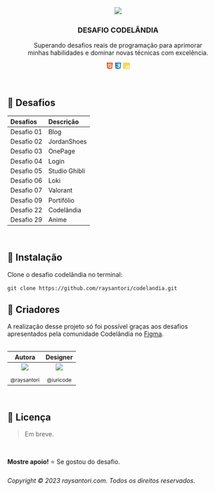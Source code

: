 <div align="center">
  <img width="125" src="https://raw.githubusercontent.com/iuricode/iuricode/6f53be9b4b6e6bb84b5276b8817c18a05adb78d5/ilus-code.svg">
  
  ### DESAFIO CODELÂNDIA
  
  <p>
    Superando desafios reais de programação para aprimorar <br> minhas habilidades e dominar novas técnicas com excelência. 
  </p>
  
   <!--##### Explore os documentos</a></p>
  
  <p> Demonstração | Relatar bug</p>-->
  
  <img width="3%" src="https://raw.githubusercontent.com/devicons/devicon/master/icons/html5/html5-original.svg"> <img width="3%" src="https://raw.githubusercontent.com/devicons/devicon/master/icons/css3/css3-original.svg"> <img width="3%" src="https://raw.githubusercontent.com/devicons/devicon/master/icons/javascript/javascript-plain.svg">
</div>

<br>

## 🧩 Desafios 

| Desafios | Descrição |
| :----- | :---- |
| Desafio 01 | Blog |
| Desafio 02 | JordanShoes |
| Desafio 03 | OnePage |
| Desafio 04 | Login |
| Desafio 05 | Studio Ghibli |
| Desafio 06 | Loki |
| Desafio 07 | Valorant |
| Desafio 09 | Portifólio |
| Desafio 22 | Codelândia |
| Desafio 29 | Anime |

<br>

## 💾 Instalação

Clone o desafio codelândia no terminal:

  ```
  git clone https://github.com/raysantori/codelandia.git
  ```

## 🤝 Criadores

A realização desse projeto só foi possível graças aos desafios apresentados pela comunidade Codelândia no <a target="_blank" href="https://www.figma.com/file/Yb9IBH56g7T1hdIyZ3BMNO/Desafios---Codel%C3%A2ndia">Figma</a>.<br><br>

| Autora | Designer |
| :----: | :----: | 
| <a target="_blank" href="https://github.com/raysantori"><img width="125" src="https://camo.githubusercontent.com/d2b0f736a9c109c53e868f498015c4e07c30ea702a6fbfec86a1ad2cf9deafc1/68747470733a2f2f692e6962622e636f2f4462527a51776d2f7261792d6f63746f6361742d72656d6f766562672d707265766965772e706e67"><br></a> | <a target="_blank" href="https://github.com/iuricode"><img width="125" src="https://raw.githubusercontent.com/iuricode/iuricode/6f53be9b4b6e6bb84b5276b8817c18a05adb78d5/ilus-code.svg"></a> |
| <a target="_blank" href="https://github.com/raysantori"><sub>@raysantori</sub></a> | <a target="_blank" href="https://github.com/iuricode"><sub>@iuricode</sub></a> | 

<br>

## 📃 Licença

> Em breve.

<br>

<strong>Mostre apoio!</strong> ⭐ Se gostou do desafio.

###### Copyright © 2023 raysantori.com. Todos os direitos reservados.
